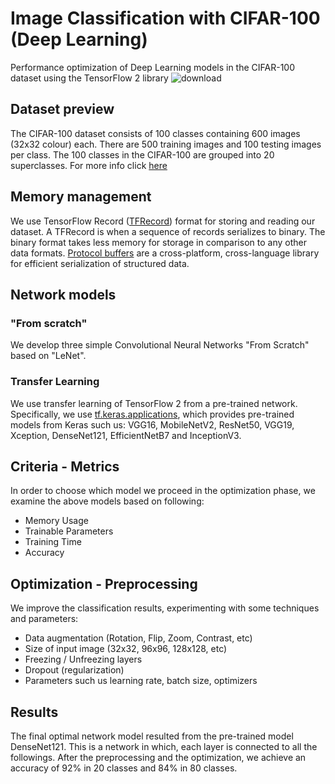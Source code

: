# Image Classification with CIFAR-100 (Deep Learning)
Performance optimization of Deep Learning models in the CIFAR-100 dataset using the TensorFlow 2 library
![download](https://user-images.githubusercontent.com/50949470/111167989-4eecac00-85aa-11eb-97c8-59d0adf23905.png)
## Dataset preview
The CIFAR-100 dataset consists of 100 classes containing 600 images (32x32 colour) each. There are 500 training images and 100 testing images per class.
The 100 classes in the CIFAR-100 are grouped into 20 superclasses. For more info click [here](https://www.cs.toronto.edu/~kriz/cifar.html)
## Memory management
We use TensorFlow Record ([TFRecord](https://www.tensorflow.org/tutorials/load_data/tfrecord#tftrainexample)) format for storing and reading our dataset. 
A TFRecord is when a sequence of records serializes to binary. The binary format takes less memory for storage in comparison to any other data formats. 
[Protocol buffers](https://developers.google.com/protocol-buffers/) are a cross-platform, cross-language library for efficient serialization of structured data.
## Network models
### "From scratch"
We develop three simple Convolutional Neural Networks "From Scratch" based on "LeNet".
### Transfer Learning
We use transfer learning of TensorFlow 2 from a pre-trained network. Specifically, we use [tf.keras.applications](https://www.tensorflow.org/api_docs/python/tf/keras/applications), which provides pre-trained models from Keras such us: VGG16, MobileNetV2, ResNet50, VGG19, Xception, DenseNet121, EfficientNetB7 and InceptionV3.
## Criteria - Μetrics
In order to choose which model we proceed in the optimization phase, we examine the above models based on following:
* Memory Usage
* Trainable Parameters
* Training Time
* Accuracy
## Optimization - Preprocessing
We improve the classification results, experimenting with some techniques and parameters:
* Data augmentation (Rotation, Flip, Zoom, Contrast, etc)
* Size of input image (32x32, 96x96, 128x128, etc)
* Freezing / Unfreezing layers
* Dropout (regularization)
* Parameters such us learning rate, batch size, optimizers
## Results
The final optimal network model resulted from the pre-trained model DenseNet121. This is a network in which, each layer is connected to all the followings. After the preprocessing and the optimization, we achieve an accuracy of 92% in 20 classes and 84% in 80 classes.
